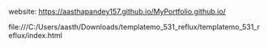 website: https://aasthapandey157.github.io/MyPortfolio.github.io/

file:///C:/Users/aasth/Downloads/templatemo_531_reflux/templatemo_531_reflux/index.html
